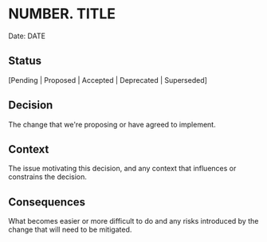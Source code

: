 # NUMBER. TITLE

Date: DATE

## Status

[Pending | Proposed | Accepted | Deprecated | Superseded]

## Decision

The change that we're proposing or have agreed to implement.

## Context

The issue motivating this decision, and any context that influences or constrains the decision.

## Consequences

What becomes easier or more difficult to do and any risks introduced by the change that will need to be mitigated.
